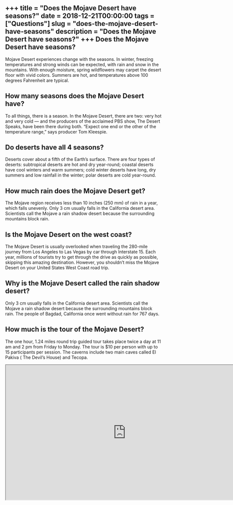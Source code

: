 +++
title = "Does the Mojave Desert have seasons?"
date = 2018-12-21T00:00:00
tags = ["Questions"]
slug = "does-the-mojave-desert-have-seasons"
description = "Does the Mojave Desert have seasons?"
+++
Does the Mojave Desert have seasons?
------------------------------------

Mojave Desert experiences change with the seasons. In winter, freezing temperatures and strong winds can be expected, with rain and snow in the mountains. With enough moisture, spring wildflowers may carpet the desert floor with vivid colors. Summers are hot, and temperatures above 100 degrees Fahrenheit are typical.

How many seasons does the Mojave Desert have?
---------------------------------------------

To all things, there is a season. In the Mojave Desert, there are two: very hot and very cold — and the producers of the acclaimed PBS show, The Desert Speaks, have been there during both. “Expect one end or the other of the temperature range,” says producer Tom Kleespie.

Do deserts have all 4 seasons?
------------------------------

Deserts cover about a fifth of the Earth’s surface. There are four types of deserts: subtropical deserts are hot and dry year-round; coastal deserts have cool winters and warm summers; cold winter deserts have long, dry summers and low rainfall in the winter; polar deserts are cold year-round.

How much rain does the Mojave Desert get?
-----------------------------------------

The Mojave region receives less than 10 inches (250 mm) of rain in a year, which falls unevenly. Only 3 cm usually falls in the California desert area. Scientists call the Mojave a rain shadow desert because the surrounding mountains block rain.

Is the Mojave Desert on the west coast?
---------------------------------------

The Mojave Desert is usually overlooked when traveling the 280-mile journey from Los Angeles to Las Vegas by car through Interstate 15. Each year, millions of tourists try to get through the drive as quickly as possible, skipping this amazing destination. However, you shouldn’t miss the Mojave Desert on your United States West Coast road trip.

Why is the Mojave Desert called the rain shadow desert?
-------------------------------------------------------

Only 3 cm usually falls in the California desert area. Scientists call the Mojave a rain shadow desert because the surrounding mountains block rain. The people of Bagdad, California once went without rain for 767 days.

How much is the tour of the Mojave Desert?
------------------------------------------

The one hour, 1.24 miles round trip guided tour takes place twice a day at 11 am and 2 pm from Friday to Monday. The tour is $10 per person with up to 15 participants per session. The caverns include two main caves called El Pakiva ( The Devil’s House) and Tecopa.

<iframe allow="accelerometer; autoplay; clipboard-write; encrypted-media; gyroscope; picture-in-picture" allowfullscreen="" class="__youtube_prefs__  epyt-is-override  no-lazyload" data-no-lazy="1" data-origheight="433" data-origwidth="770" data-skipgform_ajax_framebjll="" height="433" id="_ytid_14880" loading="lazy" src="https://www.youtube.com/embed/gaZKEc59g1w?enablejsapi=1&autoplay=0&cc_load_policy=0&cc_lang_pref=&iv_load_policy=1&loop=0&modestbranding=0&rel=1&fs=1&playsinline=0&autohide=2&theme=dark&color=red&controls=1&" title="YouTube player" width="770"></iframe>